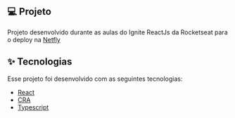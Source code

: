 ## 💻 Projeto

Projeto desenvolvido durante as aulas do Ignite ReactJs da Rocketseat para o deploy na [Netfly](https://www.netlify.com/)

## ✨ Tecnologias

Esse projeto foi desenvolvido com as seguintes tecnologias:

- [React](https://react.dev/)
- [CRA](https://create-react-app.dev/)
- [Typescript](https://www.typescriptlang.org/)